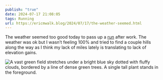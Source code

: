 ```yaml
---
publish: "true"
date: 2024-07-17 21:08:05
tags: Running
url: https://ericmwalk.blog/2024/07/17/the-weather-seemed.html
---
```


The weather seemed too good today to pass up a [run](https://www.strava.com/activities/11914701064) after work. The weather was ok but I wasn’t feeling 100% and tried to find a couple hills along the way as I think my lack of miles lately is translating to lack of elevation gains.

![A vast green field stretches under a bright blue sky dotted with fluffy clouds, bordered by a line of dense green trees. A single tall plant stands in the foreground.](https://ericmwalk.blog/uploads/2024/img-0894.jpeg)